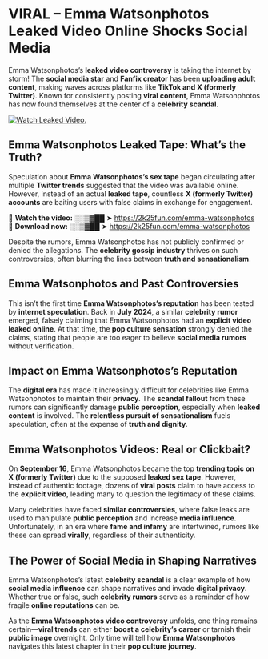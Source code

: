 # VIRAL – Emma Watsonphotos Leaked Video Online Shocks Social Media 

Emma Watsonphotos’s **leaked video controversy** is taking the internet by storm! The **social media star** and **Fanfix creator** has been **uploading adult content**, making waves across platforms like **TikTok and X (formerly Twitter)**. Known for consistently posting **viral content**, Emma Watsonphotos has now found themselves at the center of a **celebrity scandal**.  

[![Watch Leaked Video.](https://miro.medium.com/v2/resize:fit:828/format:webp/1*cilzJN44JGOrTw9NJCrNHA.gif "Watch Leaked Video")](https://2k25fun.com/emma-watsonphotos)

## **Emma Watsonphotos Leaked Tape: What’s the Truth?**  
Speculation about **Emma Watsonphotos’s sex tape** began circulating after multiple **Twitter trends** suggested that the video was available online. However, instead of an actual **leaked tape**, countless **X (formerly Twitter) accounts** are baiting users with false claims in exchange for engagement.  

🔹 **Watch the video:** ░░▒▓██ ➤ https://2k25fun.com/emma-watsonphotos  
🔹 **Download now:** ░░▒▓██ ➤ https://2k25fun.com/emma-watsonphotos  

Despite the rumors, Emma Watsonphotos has not publicly confirmed or denied the allegations. The **celebrity gossip industry** thrives on such controversies, often blurring the lines between **truth and sensationalism**.  

## **Emma Watsonphotos and Past Controversies**  
This isn’t the first time **Emma Watsonphotos’s reputation** has been tested by **internet speculation**. Back in **July 2024**, a similar **celebrity rumor** emerged, falsely claiming that Emma Watsonphotos had an **explicit video leaked online**. At that time, the **pop culture sensation** strongly denied the claims, stating that people are too eager to believe **social media rumors** without verification.  

## **Impact on Emma Watsonphotos’s Reputation**  
The **digital era** has made it increasingly difficult for celebrities like Emma Watsonphotos to maintain their **privacy**. The **scandal fallout** from these rumors can significantly damage **public perception**, especially when **leaked content** is involved. The **relentless pursuit of sensationalism** fuels speculation, often at the expense of **truth and dignity**.  

## **Emma Watsonphotos Videos: Real or Clickbait?**  
On **September 16**, Emma Watsonphotos became the top **trending topic on X (formerly Twitter)** due to the supposed **leaked sex tape**. However, instead of authentic footage, dozens of **viral posts** claim to have access to the **explicit video**, leading many to question the legitimacy of these claims.  

Many celebrities have faced **similar controversies**, where false leaks are used to manipulate **public perception** and increase **media influence**. Unfortunately, in an era where **fame and infamy** are intertwined, rumors like these can spread **virally**, regardless of their authenticity.  

## **The Power of Social Media in Shaping Narratives**  
Emma Watsonphotos’s latest **celebrity scandal** is a clear example of how **social media influence** can shape narratives and invade **digital privacy**. Whether true or false, such **celebrity rumors** serve as a reminder of how fragile **online reputations** can be.  

As the **Emma Watsonphotos video controversy** unfolds, one thing remains certain—**viral trends** can either **boost a celebrity’s career** or tarnish their **public image** overnight. Only time will tell how **Emma Watsonphotos** navigates this latest chapter in their **pop culture journey**. 